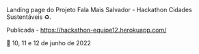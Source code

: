 
 Landing page do Projeto Fala Mais Salvador -  Hackathon Cidades Sustentáveis ♻.

  Publicada - https://hackathon-equipe12.herokuapp.com/

 📌 10, 11 e 12 de junho de 2022